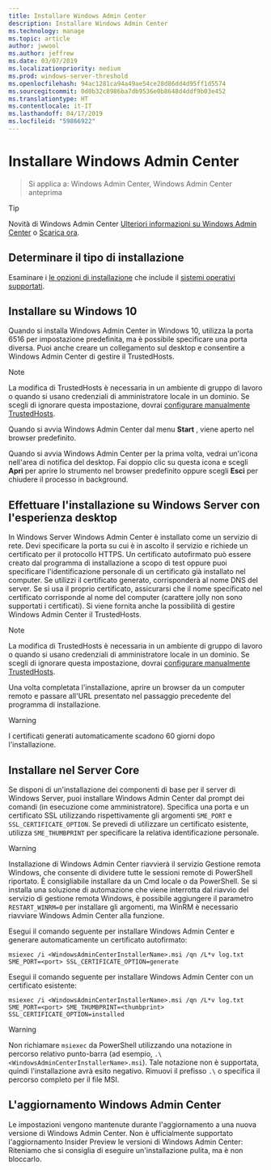```yaml
---
title: Installare Windows Admin Center
description: Installare Windows Admin Center
ms.technology: manage
ms.topic: article
author: jwwool
ms.author: jeffrew
ms.date: 03/07/2019
ms.localizationpriority: medium
ms.prod: windows-server-threshold
ms.openlocfilehash: 94ac1281ca94a49ae54ce28d86dd4d95ff1d5574
ms.sourcegitcommit: 0d0b32c8986ba7db9536e0b8648d4ddf9b03e452
ms.translationtype: HT
ms.contentlocale: it-IT
ms.lasthandoff: 04/17/2019
ms.locfileid: "59866922"
---
```

# <a name="install-windows-admin-center"></a>Installare Windows Admin Center

>Si applica a: Windows Admin Center, Windows Admin Center anteprima

> [!Tip]
> Novità di Windows Admin Center
> [Ulteriori informazioni su Windows Admin Center](../understand/windows-admin-center.md) o [Scarica ora](https://aka.ms/windowsadmincenter).

## <a name="determine-your-installation-type"></a>Determinare il tipo di installazione

Esaminare i [le opzioni di installazione](..\plan\installation-options.md) che include il [sistemi operativi supportati](..\plan\installation-options.md#supported-operating-systems-installation).

## <a name="install-on-windows-10"></a>Installare su Windows 10

Quando si installa Windows Admin Center in Windows 10, utilizza la porta 6516 per impostazione predefinita, ma è possibile specificare una porta diversa. Puoi anche creare un collegamento sul desktop e consentire a Windows Admin Center di gestire il TrustedHosts.

> [!NOTE]
> La modifica di TrustedHosts è necessaria in un ambiente di gruppo di lavoro o quando si usano credenziali di amministratore locale in un dominio. Se scegli di ignorare questa impostazione, dovrai [configurare manualmente TrustedHosts](../use/troubleshooting.md#configure-trustedhosts).

Quando si avvia Windows Admin Center dal menu **Start** , viene aperto nel browser predefinito.

Quando si avvia Windows Admin Center per la prima volta, vedrai un'icona nell'area di notifica del desktop. Fai doppio clic su questa icona e scegli **Apri** per aprire lo strumento nel browser predefinito oppure scegli **Esci** per chiudere il processo in background.

## <a name="install-on-windows-server-with-desktop-experience"></a>Effettuare l'installazione su Windows Server con l'esperienza desktop

In Windows Server Windows Admin Center è installato come un servizio di rete. Devi specificare la porta su cui è in ascolto il servizio e richiede un certificato per il protocollo HTTPS. Un certificato autofirmato può essere creato dal programma di installazione a scopo di test oppure puoi specificare l'identificazione personale di un certificato già installato nel computer. Se utilizzi il certificato generato, corrisponderà al nome DNS del server. Se si usa il proprio certificato, assicurarsi che il nome specificato nel certificato corrisponde al nome del computer (carattere jolly non sono supportati i certificati). Si viene fornita anche la possibilità di gestire Windows Admin Center il TrustedHosts.

> [!NOTE]
> La modifica di TrustedHosts è necessaria in un ambiente di gruppo di lavoro o quando si usano credenziali di amministratore locale in un dominio. Se scegli di ignorare questa impostazione, dovrai [configurare manualmente TrustedHosts](../use/troubleshooting.md#configure-trustedhosts).

Una volta completata l'installazione, aprire un browser da un computer remoto e passare all'URL presentato nel passaggio precedente del programma di installazione.

> [!WARNING]
> I certificati generati automaticamente scadono 60 giorni dopo l'installazione.

## <a name="install-on-server-core"></a>Installare nel Server Core

Se disponi di un'installazione dei componenti di base per il server di Windows Server, puoi installare Windows Admin Center dal prompt dei comandi (in esecuzione come amministratore). Specifica una porta e un certificato SSL utilizzando rispettivamente gli argomenti `SME_PORT` e `SSL_CERTIFICATE_OPTION`. Se prevedi di utilizzare un certificato esistente, utilizza `SME_THUMBPRINT` per specificare la relativa identificazione personale.

> [!WARNING]
> Installazione di Windows Admin Center riavvierà il servizio Gestione remota Windows, che consente di dividere tutte le sessioni remote di PowerShell riportato. È consigliabile installare da un Cmd locale o da PowerShell. Se si installa una soluzione di automazione che viene interrotta dal riavvio del servizio di gestione remota Windows, è possibile aggiungere il parametro ```RESTART_WINRM=0``` per installare gli argomenti, ma WinRM è necessario riavviare Windows Admin Center alla funzione.

Esegui il comando seguente per installare Windows Admin Center e generare automaticamente un certificato autofirmato:

```   
msiexec /i <WindowsAdminCenterInstallerName>.msi /qn /L*v log.txt SME_PORT=<port> SSL_CERTIFICATE_OPTION=generate
```

Esegui il comando seguente per installare Windows Admin Center con un certificato esistente:

```
msiexec /i <WindowsAdminCenterInstallerName>.msi /qn /L*v log.txt SME_PORT=<port> SME_THUMBPRINT=<thumbprint> SSL_CERTIFICATE_OPTION=installed
```

> [!WARNING]
> Non richiamare `msiexec` da PowerShell utilizzando una notazione in percorso relativo punto-barra (ad esempio, `.\<WindowsAdminCenterInstallerName>.msi`). Tale notazione non è supportata, quindi l'installazione avrà esito negativo. Rimuovi il prefisso `.\` o specifica il percorso completo per il file MSI.

## <a name="updating-windows-admin-center"></a>L'aggiornamento Windows Admin Center

Le impostazioni vengono mantenute durante l'aggiornamento a una nuova versione di Windows Admin Center. Non è ufficialmente supportato l'aggiornamento Insider Preview le versioni di Windows Admin Center: Riteniamo che si consiglia di eseguire un'installazione pulita, ma è non bloccarlo.